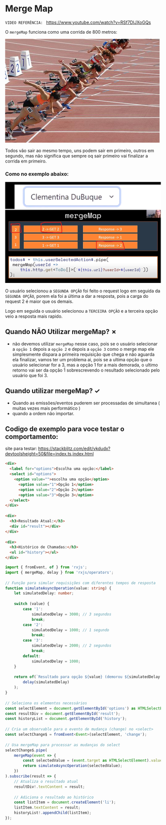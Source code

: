 # Merge Map

`VIDEO REFERÊNCIA: ` https://www.youtube.com/watch?v=RSf7DlJXoGQs

O `mergeMap` funciona como uma corrida de 800 metros:

![alt text](image-3.png)

Todos vão sair ao mesmo tempo, uns podem sair em primeiro, outros em segundo, mas não significa que sempre oq sair primeiro vai finalizar a corrida em primeiro.

### Como no exemplo abaixo:
![alt text](image-2.png)
![alt text](image-4.png)

O usuário selecionou a `SEGUNDA OPÇÃO` foi feito o request logo em seguida da `SEGUNDA OPÇÃO`,
porem ela foi a última a dar a resposta, pois a carga do request 2 é maior que os demais.

Logo em seguida o usuário selecionou a `TERCEIRA OPÇÃO` e a terceira opção veio a resposta mais rapido.

## Quando NÃO Utilizar mergeMap? &cross;

  - não devemos utilizar `mergeMap` nesse caso, pois se o usuário selecionar a `opção 1` depois a `opção 2` e depois a `opção 3` como o merge map ele simplesmente dispara a primeira requisição que chega e não aguarda ela finalizar, vamos ter um problema ai, pois se a ultima opção que o usuário selecionar for a 3, mas a opção 1 for a mais demorada, o ultimo retorno vai ser da opção 1 sobrescrevendo o resultado selecionado pelo usuário que foi 3.

## Quando utilizar mergeMap? &check;

  - Quando as emissões/eventos puderem ser processadas de simultanea ( muitas vezes mais performático )
  - quando a ordem não importar.

## Codigo de exemplo para voce testar o comportamento:

site para testar: https://stackblitz.com/edit/vkdudx?devtoolsheight=50&file=index.ts,index.html

```html
<div>
  <label for="options">Escolha uma opção:</label>
  <select id="options">
    <option value="">escolha uma opção</option>
      <option value="1">Opção 1</option>
      <option value="2">Opção 2</option>
      <option value="3">Opção 3</option>
  </select>
</div>

<div>
  <h3>Resultado Atual:</h3>
  <div id="result"></div>
</div>

<div>
  <h3>Histórico de Chamadas:</h3>
  <ul id="history"></ul>
</div>

```

```typescript 
import { fromEvent, of } from 'rxjs';
import { mergeMap, delay } from 'rxjs/operators';

// Função para simular requisições com diferentes tempos de resposta
function simulateAsyncOperation(value: string) {
    let simulatedDelay: number;

    switch (value) {
        case '1':
            simulatedDelay = 3000; // 3 segundos
            break;
        case '2':
            simulatedDelay = 1000; // 1 segundo
            break;
        case '3':
            simulatedDelay = 2000; // 2 segundos
            break;
        default:
            simulatedDelay = 1000;
    }

    return of(`Resultado para opção ${value} (demorou ${simulatedDelay / 1000} segundos)`).pipe(
        delay(simulatedDelay)
    );
}

// Seleciona os elementos necessários
const selectElement = document.getElementById('options') as HTMLSelectElement;
const resultDiv = document.getElementById('result');
const historyList = document.getElementById('history');

// Cria um observable para o evento de mudança (change) no <select>
const selectChange$ = fromEvent<Event>(selectElement, 'change');

// Usa mergeMap para processar as mudanças do select
selectChange$.pipe(
    mergeMap(event => {
        const selectedValue = (event.target as HTMLSelectElement).value;
        return simulateAsyncOperation(selectedValue);
    })
).subscribe(result => {
    // Atualiza o resultado atual
    resultDiv!.textContent = result;

    // Adiciona o resultado ao histórico
    const listItem = document.createElement('li');
    listItem.textContent = result;
    historyList!.appendChild(listItem);
});

```